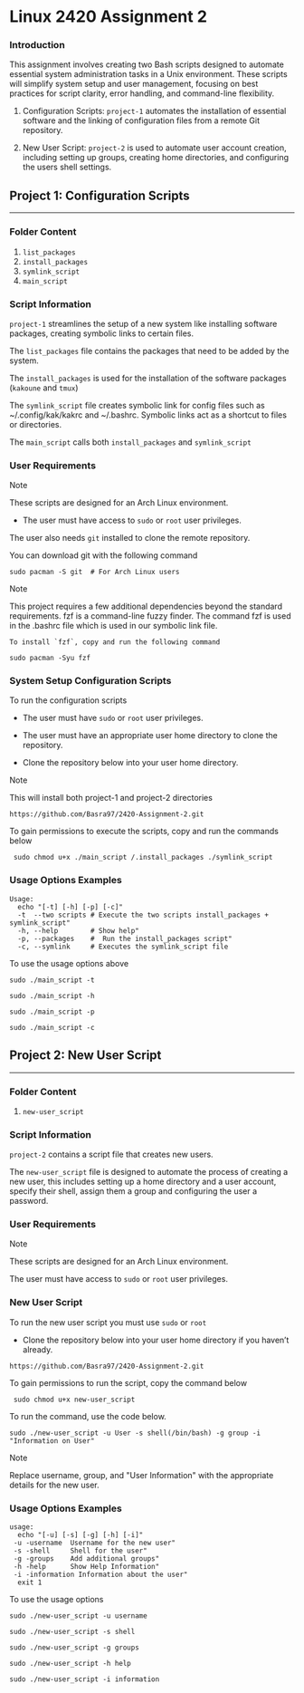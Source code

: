 # Linux 2420 Assignment 2

### Introduction

This assignment involves creating two Bash scripts designed to automate essential system administration tasks in a Unix environment. These scripts will simplify system setup and user management, focusing on best practices for script clarity, error handling, and command-line flexibility.

1. Configuration Scripts: `project-1` automates the installation of essential software and the linking of configuration files from a remote Git repository.

2.  New User Script: `project-2` is used to automate user account creation, including setting up groups, creating home directories, and configuring the users shell settings.

## Project 1: Configuration Scripts

---

### Folder Content

1. `list_packages`
2. `install_packages`
3. `symlink_script`
4. `main_script`


### Script Information

`project-1` streamlines the setup of a new system like installing software packages, creating symbolic links to certain files.

The `list_packages` file contains the packages that need to be added by the system.

The `install_packages` is used for the installation of the software packages (`kakoune` and `tmux`)

The `symlink_script` file creates symbolic link for config files such as ~/.config/kak/kakrc and ~/.bashrc. Symbolic links act as a shortcut to files or directories. 

The `main_script` calls both `install_packages` and `symlink_script` 

### User Requirements 

>[!NOTE]
These scripts are designed for an Arch Linux environment.

* The user must have access to `sudo` or `root` user privileges.

The user also needs `git` installed to clone the remote repository.

You can download git with the following command

```
sudo pacman -S git  # For Arch Linux users

```

>[!NOTE]
 This project requires a few additional dependencies beyond the standard requirements.
 fzf is a command-line fuzzy finder. The command fzf is used in the .bashrc file  which is used in our symbolic link file.

	To install `fzf`, copy and run the following command

  ``` 
  sudo pacman -Syu fzf
  ```

### System Setup Configuration Scripts

To run the configuration scripts

* The user must have `sudo` or `root` user privileges.

* The user must have an appropriate user home directory to clone the repository. 

* Clone the repository below into your user home directory.

>[!NOTE]
This will install both project-1 and project-2 directories

```
https://github.com/Basra97/2420-Assignment-2.git

```
To gain permissions to execute the scripts, copy and run the commands below

```
 sudo chmod u+x ./main_script /.install_packages ./symlink_script
```
### Usage Options Examples

```
Usage: 
  echo "[-t] [-h] [-p] [-c]"
  -t  --two scripts # Execute the two scripts install_packages + symlink_script"
  -h, --help        # Show help"
  -p, --packages    #  Run the install_packages script"
  -c, --symlink     # Executes the symlink_script file
```

To use the usage options above

```
sudo ./main_script -t
```
```
sudo ./main_script -h
```
```
sudo ./main_script -p
```
```
sudo ./main_script -c
```

## Project 2: New User Script

---

### Folder Content

1. `new-user_script`

### Script Information

`project-2` contains a script file that creates new users. 

The  `new-user_script` file is designed to automate the process of creating a new user, this includes setting up a home directory and a user account, specify their shell, assign them a group and configuring the user a password. 

### User Requirements 

>[!NOTE]
These scripts are designed for an Arch Linux environment.

The user must have access to `sudo` or `root` user privileges.

### New User Script 

To run the new user script you must use `sudo` or `root`

* Clone the repository below into your user home directory if you haven’t already.

```
https://github.com/Basra97/2420-Assignment-2.git

```
To gain permissions to run the script, copy the command below

```
 sudo chmod u+x new-user_script
```

To run the command, use the code below. 

``` 
sudo ./new-user_script -u User -s shell(/bin/bash) -g group -i "Information on User"
``` 
>[!NOTE]
 Replace username, group, and "User Information" with the appropriate details for the new user.

### Usage Options Examples

```
usage:
  echo "[-u] [-s] [-g] [-h] [-i]"
 -u -username  Username for the new user"
 -s -shell     Shell for the user"
 -g -groups    Add additional groups"
 -h -help      Show Help Information"
 -i -information Information about the user"
  exit 1
```

To use the usage options

```sudo ./new-user_script -u username```

```sudo ./new-user_script -s shell```

```sudo ./new-user_script -g groups```

```sudo ./new-user_script -h help```

```sudo ./new-user_script -i information```






















